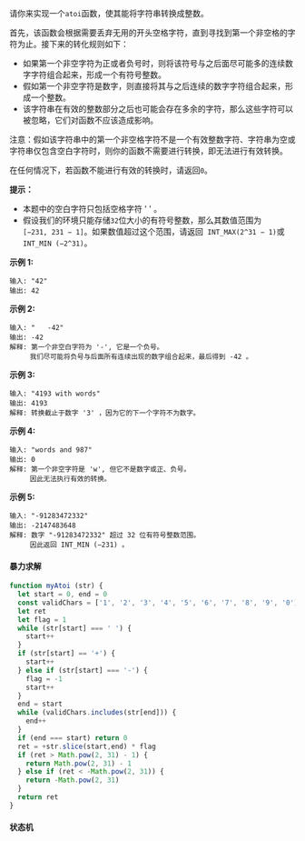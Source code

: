 请你来实现一个`atoi`函数，使其能将字符串转换成整数。

首先，该函数会根据需要丢弃无用的开头空格字符，直到寻找到第一个非空格的字符为止。接下来的转化规则如下：

- 如果第一个非空字符为正或者负号时，则将该符号与之后面尽可能多的连续数字字符组合起来，形成一个有符号整数。
- 假如第一个非空字符是数字，则直接将其与之后连续的数字字符组合起来，形成一个整数。
- 该字符串在有效的整数部分之后也可能会存在多余的字符，那么这些字符可以被忽略，它们对函数不应该造成影响。

注意：假如该字符串中的第一个非空格字符不是一个有效整数字符、字符串为空或字符串仅包含空白字符时，则你的函数不需要进行转换，即无法进行有效转换。

在任何情况下，若函数不能进行有效的转换时，请返回`0`。

**提示：**
- 本题中的空白字符只包括空格字符 ' ' 。
- 假设我们的环境只能存储`32`位大小的有符号整数，那么其数值范围为`[−231, 231 − 1]`。如果数值超过这个范围，请返回  `INT_MAX(2^31 − 1)`或`INT_MIN (−2^31)`。

**示例 1:**
```
输入: "42"
输出: 42
```

**示例 2:**
```
输入: "   -42"
输出: -42
解释: 第一个非空白字符为 '-', 它是一个负号。
     我们尽可能将负号与后面所有连续出现的数字组合起来，最后得到 -42 。
```

**示例 3:**
```
输入: "4193 with words"
输出: 4193
解释: 转换截止于数字 '3' ，因为它的下一个字符不为数字。
```

**示例 4:**
```
输入: "words and 987"
输出: 0
解释: 第一个非空字符是 'w', 但它不是数字或正、负号。
     因此无法执行有效的转换。
```

**示例 5:**
```
输入: "-91283472332"
输出: -2147483648
解释: 数字 "-91283472332" 超过 32 位有符号整数范围。 
     因此返回 INT_MIN (−231) 。
```

#### 暴力求解
```js
function myAtoi (str) {
  let start = 0, end = 0
  const validChars = ['1', '2', '3', '4', '5', '6', '7', '8', '9', '0']
  let ret
  let flag = 1
  while (str[start] === ' ') {
    start++
  }
  if (str[start] == '+') {
    start++
  } else if (str[start] === '-') {
    flag = -1
    start++
  }
  end = start
  while (validChars.includes(str[end])) {
    end++
  }
  if (end === start) return 0
  ret = +str.slice(start,end) * flag
  if (ret > Math.pow(2, 31) - 1) {
    return Math.pow(2, 31) - 1
  } else if (ret < -Math.pow(2, 31)) {
    return -Math.pow(2, 31)
  }
  return ret
}
```

#### 状态机
